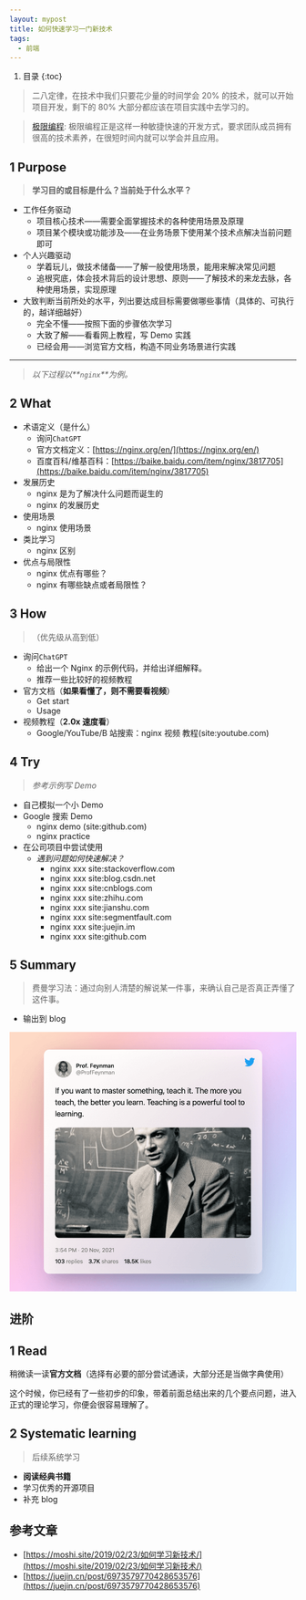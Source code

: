 ```yaml
---
layout: mypost
title: 如何快速学习一门新技术
tags:
  - 前端
---
```


1. 目录
   {:toc}

> 二八定律，在技术中我们只要花少量的时间学会 20% 的技术，就可以开始项目开发，剩下的 80% 大部分都应该在项目实践中去学习的。

> [极限编程](https://www.frankfeekr.cn/2019/05/09/谈谈技术学习的一些方法论/#2-极限编程): 极限编程正是这样一种敏捷快速的开发方式，要求团队成员拥有很高的技术素养，在很短时间内就可以学会并且应用。

## 1 Purpose

> **学习目的或目标是什么？当前处于什么水平？**

- 工作任务驱动
  - 项目核心技术——需要全面掌握技术的各种使用场景及原理
  - 项目某个模块或功能涉及——在业务场景下使用某个技术点解决当前问题即可
- 个人兴趣驱动
  - 学着玩儿，做技术储备——了解一般使用场景，能用来解决常见问题
  - 追根究底，体会技术背后的设计思想、原则——了解技术的来龙去脉，各种使用场景，实现原理
- 大致判断当前所处的水平，列出要达成目标需要做哪些事情（具体的、可执行的，越详细越好）
  - 完全不懂——按照下面的步骤依次学习
  - 大致了解——看看网上教程，写 Demo 实践
  - 已经会用——浏览官方文档，构造不同业务场景进行实践

---

> _以下过程以**`nginx`**为例。_

## 2 What

- 术语定义（是什么）
  - 询问`ChatGPT`
  - 官方文档定义：[https://nginx.org/en/](https://nginx.org/en/)
  - 百度百科/维基百科：[https://baike.baidu.com/item/nginx/3817705](https://baike.baidu.com/item/nginx/3817705)
- 发展历史
  - nginx 是为了解决什么问题而诞生的
  - nginx 的发展历史
- 使用场景
  - nginx 使用场景
- 类比学习
  - nginx 区别
- 优点与局限性
  - nginx 优点有哪些？
  - nginx 有哪些缺点或者局限性？

## 3 How

> （优先级从高到低）

- 询问`ChatGPT`
  - 给出一个 Nginx 的示例代码，并给出详细解释。
  - 推荐一些比较好的视频教程
- 官方文档（**如果看懂了，则不需要看视频**）
  - Get start
  - Usage
- 视频教程（**2.0x 速度看**）
  - Google/YouTube/B 站搜索：nginx 视频 教程(site:youtube.com)

## 4 Try

> _参考示例写 Demo_

- 自己模拟一个小 Demo
- Google 搜索 Demo
  - nginx demo (site:github.com)
  - nginx practice
- 在公司项目中尝试使用
  - _遇到问题如何快速解决？_
    - nginx xxx site:stackoverflow.com
    - nginx xxx site:blog.csdn.net
    - nginx xxx site:cnblogs.com
    - nginx xxx site:zhihu.com
    - nginx xxx site:jianshu.com
    - nginx xxx site:segmentfault.com
    - nginx xxx site:juejin.im
    - nginx xxx site:github.com

## 5 Summary

> 费曼学习法：通过向别人清楚的解说某一件事，来确认自己是否真正弄懂了这件事。

- 输出到 blog

![](/image/2024/202405081623.png)

## 进阶

## 1 Read

稍微读一读**官方文档**（选择有必要的部分尝试通读，大部分还是当做字典使用）

这个时候，你已经有了一些初步的印象，带着前面总结出来的几个要点问题，进入正式的理论学习，你便会很容易理解了。

## 2 Systematic learning

> 后续系统学习

- **阅读经典书籍**
- 学习优秀的开源项目
- 补充 blog

## 参考文章

- [https://moshi.site/2019/02/23/如何学习新技术/](https://moshi.site/2019/02/23/如何学习新技术/)
- [https://juejin.cn/post/6973579770428653576](https://juejin.cn/post/6973579770428653576)
